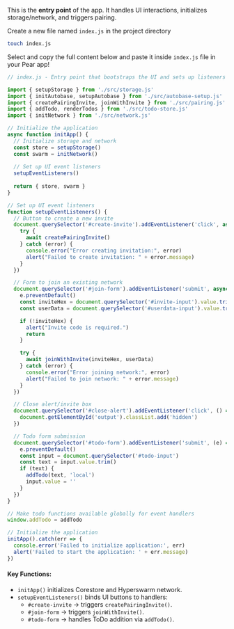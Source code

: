 This is the **entry point** of the app. It handles UI interactions, initializes storage/network, and triggers pairing.

Create a new file named `index.js` in the project directory
```bash
touch index.js
```

Select and copy the full content below and paste it inside `index.js` file in your Pear app!

```js
// index.js - Entry point that bootstraps the UI and sets up listeners

import { setupStorage } from './src/storage.js'
import { initAutobase, setupAutobase } from './src/autobase-setup.js'
import { createPairingInvite, joinWithInvite } from './src/pairing.js'
import { addTodo, renderTodos } from './src/todo-store.js'
import { initNetwork } from './src/network.js'

// Initialize the application
async function initApp() {
  // Initialize storage and network
  const store = setupStorage()
  const swarm = initNetwork()
  
  // Set up UI event listeners
  setupEventListeners()
  
  return { store, swarm }
}

// Set up UI event listeners
function setupEventListeners() {
  // Button to create a new invite
  document.querySelector('#create-invite').addEventListener('click', async () => {
    try {
      await createPairingInvite()
    } catch (error) {
      console.error("Error creating invitation:", error)
      alert("Failed to create invitation: " + error.message)
    }
  })

  // Form to join an existing network
  document.querySelector('#join-form').addEventListener('submit', async (e) => {
    e.preventDefault()
    const inviteHex = document.querySelector('#invite-input').value.trim()
    const userData = document.querySelector('#userdata-input').value.trim()

    if (!inviteHex) {
      alert("Invite code is required.")
      return
    }

    try {
      await joinWithInvite(inviteHex, userData)
    } catch (error) {
      console.error("Error joining network:", error)
      alert("Failed to join network: " + error.message)
    }
  })

  // Close alert/invite box
  document.querySelector('#close-alert').addEventListener('click', () => {
    document.getElementById('output').classList.add('hidden')
  })

  // Todo form submission
  document.querySelector('#todo-form').addEventListener('submit', (e) => {
    e.preventDefault()
    const input = document.querySelector('#todo-input')
    const text = input.value.trim()
    if (text) {
      addTodo(text, 'local')
      input.value = ''
    }
  })
}

// Make todo functions available globally for event handlers
window.addTodo = addTodo

// Initialize the application
initApp().catch(err => {
  console.error('Failed to initialize application:', err)
  alert('Failed to start the application: ' + err.message)
})
```

#### Key Functions:
- `initApp()` initializes Corestore and Hyperswarm network.
- `setupEventListeners()` binds UI buttons to handlers:
  - `#create-invite` → triggers `createPairingInvite()`.
  - `#join-form` → triggers `joinWithInvite()`.
  - `#todo-form` → handles ToDo addition via `addTodo()`.